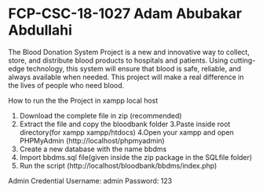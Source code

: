 # FCP-CSC-18-1027 Adam Abubakar Abdullahi
The Blood Donation System Project is a new and innovative way to collect, store, and distribute blood products to hospitals and patients. Using cutting-edge technology, this system will ensure that blood is safe, reliable, and always available when needed. This project will make a real difference in the lives of people who need blood.


How to run the  the Project in xampp local host

1. Download the complete file in zip (recommended)
2. Extract the file and copy the bloodbank folder
3.Paste inside root directory(for xampp xampp/htdocs)
4.Open your xampp and open PHPMyAdmin (http://localhost/phpmyadmin)
5. Create a new database with the name bbdms
6. Import bbdms.sql file(given inside the zip package in the SQLfile folder)
7. Run the script (http://localhost/bloodbank/bbdms/index.php)

Admin Credential
Username: admin
Password: 123
